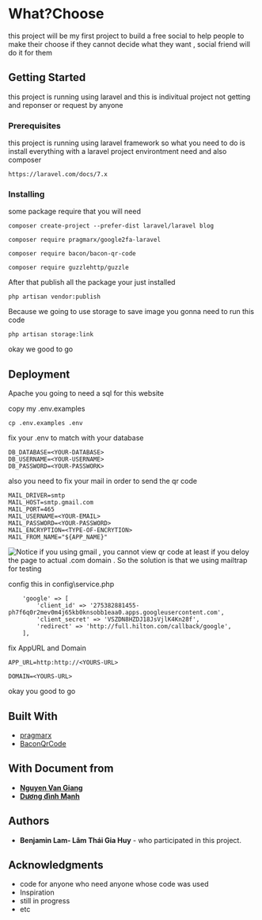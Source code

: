 # What?Choose

this project will be my first project to build a free social to help people to make their choose if they cannot decide what they want , social friend will do it for them

## Getting Started

this project is running using laravel and this is indivitual project not getting and reponser or request by anyone 

### Prerequisites

this project is running using laravel framework so what you need to do is install everything with a laravel project environtment need and also composer

```
https://laravel.com/docs/7.x
```
### Installing

some package require that you will need

```
composer create-project --prefer-dist laravel/laravel blog
```
```
composer require pragmarx/google2fa-laravel
```
```
composer require bacon/bacon-qr-code
```
```
composer require guzzlehttp/guzzle
```
After that publish all the package your just installed
```
php artisan vendor:publish
```
Because we going to use storage to save image you gonna need to run this code
```
php artisan storage:link
```

okay we good to go


## Deployment

Apache you going to need a sql for this website

copy my .env.examples

```
cp .env.examples .env
```
fix your .env to match with your database 

```
DB_DATABASE=<YOUR-DATABASE>
DB_USERNAME=<YOUR-USERNAME>
DB_PASSWORD=<YOUR-PASSWORK>
```

also you need to fix your mail in order to send the qr code

```
MAIL_DRIVER=smtp
MAIL_HOST=smtp.gmail.com
MAIL_PORT=465
MAIL_USERNAME=<YOUR-EMAIL>
MAIL_PASSWORD=<YOUR-PASSWORD>
MAIL_ENCRYPTION=<TYPE-OF-ENCRYTION>
MAIL_FROM_NAME="${APP_NAME}"
```
![Notice](https://via.placeholder.com/15/f03c15/000000?text=+)
if you using gmail , you cannot view qr code at least if you deloy the page to actual .com domain . So the solution is that we using mailtrap for testing

config this in config\service.php 
```
    'google' => [
        'client_id' => '275382881455-ph7f6q0r2mev0m4j65kb0knsobb1eaa0.apps.googleusercontent.com',
        'client_secret' => 'VSZDN8HZDJ18JsVjlK4Kn28f',
        'redirect' => 'http://full.hilton.com/callback/google',
    ],
```
fix AppURL and Domain 
```
APP_URL=http:http://<YOURS-URL>
```
```
DOMAIN=<YOURS-URL>
```
okay you good to go 

## Built With

* [pragmarx](https://github.com/antonioribeiro/google2fa-laravel)
* [BaconQrCode](https://github.com/Bacon/BaconQrCode)

## With Document from 
- **[Nguyen Van Giang ](https://viblo.asia/p/laravel-57-two-factor-authentication-with-google2fa-E375z0n1ZGW)**
- **[Dương đình Mạnh ](https://viblo.asia/p/login-vao-ung-dung-bang-tai-khoan-google-924lJqO0ZPM)**
## Authors

* **Benjamin Lam- Lâm Thái Gia Huy** - who participated in this project.

## Acknowledgments

* code for anyone who need anyone whose code was used
* Inspiration
* still in progress
* etc

